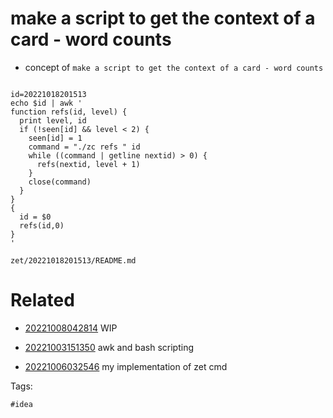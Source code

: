 # make a script to get the context of a card - word counts

- concept of `make a script to get the context of a card - word counts`

```

id=20221018201513
echo $id | awk '
function refs(id, level) {
  print level, id
  if (!seen[id] && level < 2) {
    seen[id] = 1
    command = "./zc refs " id
    while ((command | getline nextid) > 0) {
      refs(nextid, level + 1)
    }
    close(command)
  }
}
{
  id = $0
  refs(id,0)
}
'

```

` zet/20221018201513/README.md `

# Related

- [20221008042814](/zet/20221008042814/README.md) WIP

- [20221003151350](/zet/20221003151350/README.md) awk and bash scripting

- [20221006032546](/zet/20221006032546/README.md) my implementation of zet cmd

Tags:

    #idea
